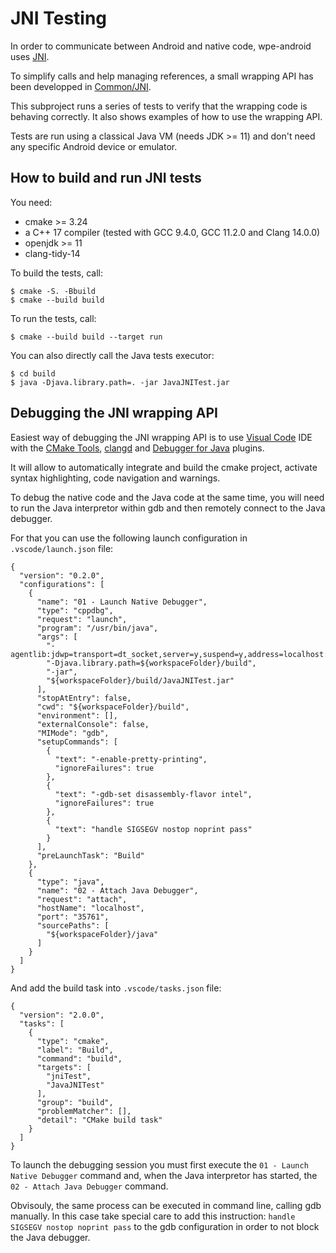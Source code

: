 # JNI Testing

In order to communicate between Android and native code, wpe-android uses
[JNI](https://docs.oracle.com/javase/7/docs/technotes/guides/jni/spec/jniTOC.html).

To simplify calls and help managing references, a small wrapping API has been developped in
[Common/JNI](/wpe/src/main/cpp/Common/JNI).

This subproject runs a series of tests to verify that the wrapping code is behaving correctly. It also shows
examples of how to use the wrapping API.

Tests are run using a classical Java VM (needs JDK >= 11) and don't need any specific Android device or emulator.

## How to build and run JNI tests

You need:
- cmake >= 3.24
- a C++ 17 compiler (tested with GCC 9.4.0, GCC 11.2.0 and Clang 14.0.0)
- openjdk >= 11
- clang-tidy-14

To build the tests, call:
```
$ cmake -S. -Bbuild
$ cmake --build build
```

To run the tests, call:
```
$ cmake --build build --target run
```

You can also directly call the Java tests executor:
```
$ cd build
$ java -Djava.library.path=. -jar JavaJNITest.jar
```

## Debugging the JNI wrapping API

Easiest way of debugging the JNI wrapping API is to use [Visual Code](https://code.visualstudio.com/) IDE with the
[CMake Tools](https://marketplace.visualstudio.com/items?itemName=ms-vscode.cmake-tools),
[clangd](https://marketplace.visualstudio.com/items?itemName=llvm-vs-code-extensions.vscode-clangd) and
[Debugger for Java](https://marketplace.visualstudio.com/items?itemName=vscjava.vscode-java-debug) plugins.

It will allow to automatically integrate and build the cmake project, activate syntax highlighting, code navigation and
warnings.

To debug the native code and the Java code at the same time, you will need to run the Java interpretor within gdb and
then remotely connect to the Java debugger.

For that you can use the following launch configuration in `.vscode/launch.json` file:
```
{
  "version": "0.2.0",
  "configurations": [
    {
      "name": "01 - Launch Native Debugger",
      "type": "cppdbg",
      "request": "launch",
      "program": "/usr/bin/java",
      "args": [
        "-agentlib:jdwp=transport=dt_socket,server=y,suspend=y,address=localhost:35761",
        "-Djava.library.path=${workspaceFolder}/build",
        "-jar",
        "${workspaceFolder}/build/JavaJNITest.jar"
      ],
      "stopAtEntry": false,
      "cwd": "${workspaceFolder}/build",
      "environment": [],
      "externalConsole": false,
      "MIMode": "gdb",
      "setupCommands": [
        {
          "text": "-enable-pretty-printing",
          "ignoreFailures": true
        },
        {
          "text": "-gdb-set disassembly-flavor intel",
          "ignoreFailures": true
        },
        {
          "text": "handle SIGSEGV nostop noprint pass"
        }
      ],
      "preLaunchTask": "Build"
    },
    {
      "type": "java",
      "name": "02 - Attach Java Debugger",
      "request": "attach",
      "hostName": "localhost",
      "port": "35761",
      "sourcePaths": [
        "${workspaceFolder}/java"
      ]
    }
  ]
}
```

And add the build task into `.vscode/tasks.json` file:
```
{
  "version": "2.0.0",
  "tasks": [
    {
      "type": "cmake",
      "label": "Build",
      "command": "build",
      "targets": [
        "jniTest",
        "JavaJNITest"
      ],
      "group": "build",
      "problemMatcher": [],
      "detail": "CMake build task"
    }
  ]
}
```

To launch the debugging session you must first execute the `01 - Launch Native Debugger` command and, when the Java
interpretor has started, the `02 - Attach Java Debugger` command.

Obvisouly, the same process can be executed in command line, calling gdb manually. In this case take special care to
add this instruction: `handle SIGSEGV nostop noprint pass` to the gdb configuration in order to not block the Java
debugger.
